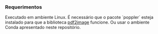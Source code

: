 ### 

### Requerimentos
Executado em ambiente Linux. É necessário que o pacote ´poppler´ esteja instalado para que a biblioteca [pdf2image](https://pdf2image.readthedocs.io/en/latest/installation.html) funcione. Ou usar o ambiente Conda apresentado neste repositório.
